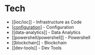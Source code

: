 # Tech

- [[ioc/ioc]] - Infrastructure as Code
- [[configuration]] - Configuration
- [[data-analytics]] - Data Analytics
- [[powershell/powershell]] - Powershell
- [[blockchain]] - Blockchain
- [[dev-tools]] - Dev Tools
  
[//begin]: # "Autogenerated link references for markdown compatibility"
[configuration]: ../../../../../../../../c:/Users/jacob/source/repos/my-brain/personal/tech/configuration/configuration "Configuration"
[//end]: # "Autogenerated link references"